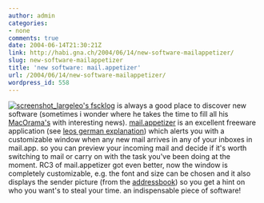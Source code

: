 ```yaml
---
author: admin
categories:
- none
comments: true
date: 2004-06-14T21:30:21Z
link: http://habi.gna.ch/2004/06/14/new-software-mailappetizer/
slug: new-software-mailappetizer
title: 'new software: mail.appetizer'
url: /2004/06/14/new-software-mailappetizer/
wordpress_id: 558
---
```


[![screenshot_large](http://habi.gna.ch/blog/images/screenshot_large-tm.jpg)](http://habi.gna.ch/blog/images/screenshot_large.png)[leo's fscklog](http://fscklog.typepad.com/fsck/) is always a good place to discover new software (sometimes i wonder where he takes the time to fill all his [MacOrama's](http://fscklog.typepad.com/fsck/2004/06/macorama_fr_den_9.html) with interesting news).
[mail.appetizer](http://www.bronsonbeta.com/mailappetizer/) is an excellent freeware application (see [leos german explanation](http://fscklog.typepad.com/fsck/2004/01/freeware_mailap.html)) which alerts you with a customizable window when any new mail arrives in any of your inboxes in mail.app.
so you can preview your incoming mail and decide if it's worth switching to mail or carry on with the task you've been doing at the moment.
RC3 of mail.appetizer got even better, now the window is completely customizable, e.g. the font and size can be chosen and it also displays the sender picture (from the [addressbook](http://www.apple.com/macosx/features/addressbook/)) so you get a hint on who you want's to steal your time.
an indispensable piece of software!
